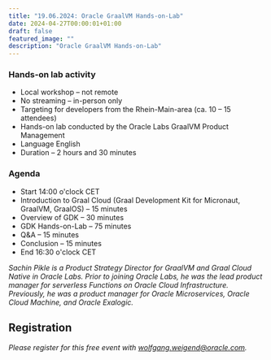 ```yaml
---
title: "19.06.2024: Oracle GraalVM Hands-on-Lab"
date: 2024-04-27T00:00:01+01:00
draft: false
featured_image: ""
description: "Oracle GraalVM Hands-on-Lab"
---
```


### Hands-on lab activity

* Local workshop – not remote
* No streaming – in-person only
* Targeting for developers from the Rhein-Main-area (ca. 10 – 15 attendees)
* Hands-on lab conducted by the Oracle Labs GraalVM Product Management
* Language English
* Duration – 2 hours and 30 minutes

### Agenda

* Start 14:00 o'clock CET
* Introduction to Graal Cloud (Graal Development Kit for Micronaut, GraalVM, GraalOS) – 15 minutes
* Overview of GDK – 30 minutes
* GDK Hands-on-Lab – 75 minutes
* Q&A – 15 minutes
* Conclusion – 15 minutes
* End 16:30 o'clock CET

_Sachin Pikle is a Product Strategy Director for GraalVM and Graal Cloud Native in Oracle Labs. Prior to joining Oracle Labs, he was the lead product manager for serverless Functions on Oracle Cloud Infrastructure. Previously, he was a product manager for Oracle Microservices, Oracle Cloud Machine, and Oracle Exalogic._

## Registration 

_Please register for this free event with wolfgang.weigend@oracle.com._

